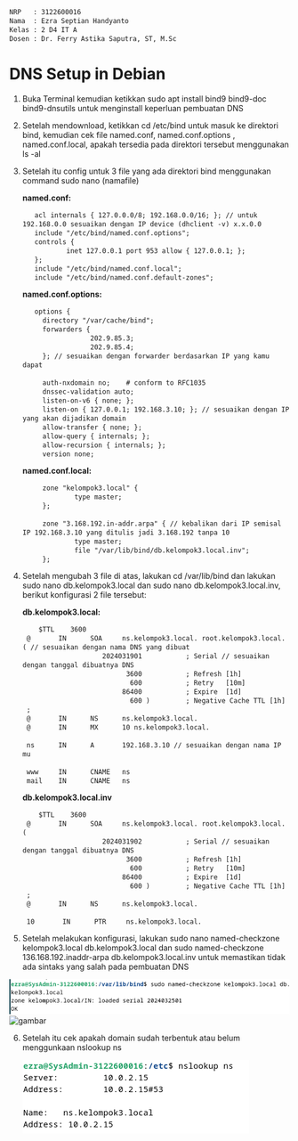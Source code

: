     NRP   : 3122600016
    Nama  : Ezra Septian Handyanto
    Kelas : 2 D4 IT A
    Dosen : Dr. Ferry Astika Saputra, ST, M.Sc

# DNS Setup in Debian

1. Buka Terminal kemudian ketikkan sudo apt install bind9 bind9-doc bind9-dnsutils untuk menginstall keperluan pembuatan DNS
2. Setelah mendownload, ketikkan cd /etc/bind untuk masuk ke direktori bind, kemudian cek file named.conf,  named.conf.options , named.conf.local,
apakah tersedia pada direktori tersebut menggunakan ls -al
3. Setelah itu config untuk 3 file yang ada direktori bind menggunakan command sudo nano (namafile)

   **named.conf:**
   
          acl internals { 127.0.0.0/8; 192.168.0.0/16; }; // untuk 192.168.0.0 sesuaikan dengan IP device (dhclient -v) x.x.0.0
          include "/etc/bind/named.conf.options";
          controls {
                  inet 127.0.0.1 port 953 allow { 127.0.0.1; };
          };
          include "/etc/bind/named.conf.local";
          include "/etc/bind/named.conf.default-zones";

   **named.conf.options:**

          options {
            directory "/var/cache/bind";
            forwarders {
                        202.9.85.3;
                        202.9.85.4;
            }; // sesuaikan dengan forwarder berdasarkan IP yang kamu dapat
        
            auth-nxdomain no;    # conform to RFC1035
            dnssec-validation auto;
            listen-on-v6 { none; };
            listen-on { 127.0.0.1; 192.168.3.10; }; // sesuaikan dengan IP yang akan dijadikan domain
            allow-transfer { none; };
            allow-query { internals; };
            allow-recursion { internals; };
            version none;

     **named.conf.local:**

            zone "kelompok3.local" {
                    type master;
            };
            
            zone "3.168.192.in-addr.arpa" { // kebalikan dari IP semisal IP 192.168.3.10 yang ditulis jadi 3.168.192 tanpa 10
                    type master;
                    file "/var/lib/bind/db.kelompok3.local.inv";
            };

4. Setelah mengubah 3 file di atas, lakukan cd /var/lib/bind dan lakukan sudo nano db.kelompok3.local dan sudo nano db.kelompok3.local.inv, berikut konfigurasi
   2 file tersebut:

   **db.kelompok3.local:**

           $TTL    3600
        @       IN      SOA     ns.kelompok3.local. root.kelompok3.local. ( // sesuaikan dengan nama DNS yang dibuat
                           2024031901           ; Serial // sesuaikan dengan tanggal dibuatnya DNS
                                 3600           ; Refresh [1h]
                                  600           ; Retry   [10m]
                                86400           ; Expire  [1d]
                                  600 )         ; Negative Cache TTL [1h]
        ;
        @       IN      NS      ns.kelompok3.local.
        @       IN      MX      10 ns.kelompok3.local.
        
        ns      IN      A       192.168.3.10 // sesuaikan dengan nama IP mu
        
        www     IN      CNAME   ns
        mail    IN      CNAME   ns

   **db.kelompok3.local.inv**

           $TTL    3600
        @       IN      SOA     ns.kelompok3.local. root.kelompok3.local. (
                           2024031902           ; Serial // sesuaikan dengan tanggal dibuatnya DNS
                                 3600           ; Refresh [1h]
                                  600           ; Retry   [10m]
                                86400           ; Expire  [1d]
                                  600 )         ; Negative Cache TTL [1h]
        ;
        @       IN      NS      ns.kelompok3.local.
        
        10       IN      PTR     ns.kelompok3.local.

5. Setelah melakukan konfigurasi, lakukan sudo nano named-checkzone kelompok3.local db.kelompok3.local dan sudo named-checkzone 136.168.192.inaddr-arpa db.kelompok3.local.inv untuk memastikan tidak ada sintaks yang salah pada pembuatan DNS

![gambar](asset/checkzone.PNG)
![gambar](asset/checkzone1.PNG)

6. Setelah itu cek apakah domain sudah terbentuk atau belum menggunkaan nslookup ns

   ![gambar](asset/nslookup.PNG)
      


   
